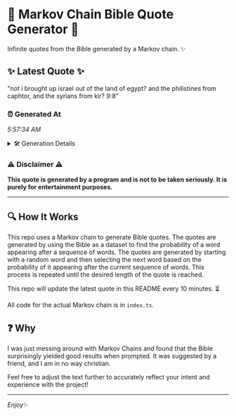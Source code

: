 # 📖 Markov Chain Bible Quote Generator 📖

Infinite quotes from the Bible generated by a Markov chain. ✨

## ✨ Latest Quote ✨
"not i brought up israel out of the land of egypt? and the philistines from caphtor, and the syrians from kir? 9:8"

### ⏰ Generated At
*5:57:34 AM*

<details>
    <summary>🛠️ Generation Details</summary>
    <p>
        <strong>🌱 Seed:</strong> not<br>
        <strong>🔄 Iterations:</strong> 21<br>
        <strong>📜 Context History:</strong><br>[ not ]: i<br>[ not, i ]: brought<br>[ not, i, brought ]: up<br>[ not, i, brought, up ]: israel<br>[ not, i, brought, up, israel ]: out<br>[ not, i, brought, up, israel, out ]: of<br>[ i, brought, up, israel, out, of ]: the<br>[ brought, up, israel, out, of, the ]: land<br>[ up, israel, out, of, the, land ]: of<br>[ israel, out, of, the, land, of ]: egypt?<br>[ out, of, the, land, of, egypt? ]: and<br>[ of, the, land, of, egypt?, and ]: the<br>[ the, land, of, egypt?, and, the ]: philistines<br>[ land, of, egypt?, and, the, philistines ]: from<br>[ of, egypt?, and, the, philistines, from ]: caphtor,<br>[ egypt?, and, the, philistines, from, caphtor, ]: and<br>[ and, the, philistines, from, caphtor,, and ]: the<br>[ the, philistines, from, caphtor,, and, the ]: syrians<br>[ philistines, from, caphtor,, and, the, syrians ]: from<br>[ from, caphtor,, and, the, syrians, from ]: kir?<br>[ caphtor,, and, the, syrians, from, kir? ]: 9:8<br>
    </p>
</details>

### ⚠️ Disclaimer ⚠️
**This quote is generated by a program and is not to be taken seriously. It is purely for entertainment purposes.**

---

## 🔍 How It Works

This repo uses a Markov chain to generate Bible quotes. The quotes are generated by using the Bible as a dataset to find the probability of a word appearing after a sequence of words. The quotes are generated by starting with a random word and then selecting the next word based on the probability of it appearing after the current sequence of words. This process is repeated until the desired length of the quote is reached.

This repo will update the latest quote in this README every 10 minutes. ⏳

All code for the actual Markov chain is in `index.ts`.

## ❓ Why

I was just messing around with Markov Chains and found that the Bible surprisingly yielded good results when prompted. 
It was suggested by a friend, and I am in no way christian.

Feel free to adjust the text further to accurately reflect your intent and experience with the project!

---

*Enjoy*✨
